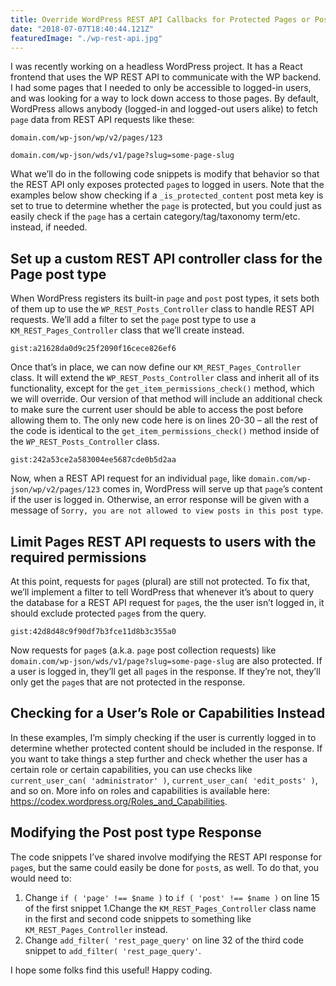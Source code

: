 ```yaml
---
title: Override WordPress REST API Callbacks for Protected Pages or Posts
date: "2018-07-07T18:40:44.121Z"
featuredImage: "./wp-rest-api.jpg"
---
```


I was recently working on a headless WordPress project. It has a React frontend that uses the WP REST API to communicate with the WP backend. I had some pages that I needed to only be accessible to logged-in users, and was looking for a way to lock down access to those pages. By default, WordPress allows anybody (logged-in and logged-out users alike) to fetch `page` data from REST API requests like these:

```
domain.com/wp-json/wp/v2/pages/123
```

```
domain.com/wp-json/wds/v1/page?slug=some-page-slug
```

What we’ll do in the following code snippets is modify that behavior so that the REST API only exposes protected `page`s to logged in users. Note that the examples below show checking if a `_is_protected_content` post meta key is set to true to determine whether the `page` is protected, but you could just as easily check if the `page` has a certain category/tag/taxonomy term/etc. instead, if needed.

## Set up a custom REST API controller class for the Page post type

When WordPress registers its built-in `page` and `post` post types, it sets both of them up to use the `WP_REST_Posts_Controller` class to handle REST API requests. We’ll add a filter to set the `page` post type to use a `KM_REST_Pages_Controller` class that we’ll create instead.

`gist:a21628da0d9c25f2090f16cece826ef6`

Once that’s in place, we can now define our `KM_REST_Pages_Controller` class. It will extend the `WP_REST_Posts_Controller` class and inherit all of its functionality, except for the `get_item_permissions_check()` method, which we will override. Our version of that method will include an additional check to make sure the current user should be able to access the post before allowing them to. The only new code here is on lines 20-30 – all the rest of the code is identical to the `get_item_permissions_check()` method inside of the `WP_REST_Posts_Controller` class.

`gist:242a53ce2a583004ee5687cde0b5d2aa`

Now, when a REST API request for an individual `page`, like `domain.com/wp-json/wp/v2/pages/123` comes in, WordPress will serve up that `page`’s content if the user is logged in. Otherwise, an error response will be given with a message of `Sorry, you are not allowed to view posts in this post type`.

## Limit Pages REST API requests to users with the required permissions

At this point, requests for `page`s (plural) are still not protected. To fix that, we’ll implement a filter to tell WordPress that whenever it’s about to query the database for a REST API request for `page`s, the the user isn’t logged in, it should exclude protected `page`s from the query.

`gist:42d8d48c9f90df7b3fce11d8b3c355a0`

Now requests for `page`s (a.k.a. `page` post collection requests) like `domain.com/wp-json/wds/v1/page?slug=some-page-slug` are also protected. If a user is logged in, they’ll get all `page`s in the response. If they’re not, they’ll only get the `page`s that are not protected in the response.

## Checking for a User’s Role or Capabilities Instead

In these examples, I’m simply checking if the user is currently logged in to determine whether protected content should be included in the response. If you want to take things a step further and check whether the user has a certain role or certain capabilities, you can use checks like `current_user_can( 'administrator' )`, `current_user_can( 'edit_posts' )`, and so on. More info on roles and capabilities is available here: <https://codex.wordpress.org/Roles_and_Capabilities>.

## Modifying the Post post type Response

The code snippets I’ve shared involve modifying the REST API response for `page`s, but the same could easily be done for `post`s, as well. To do that, you would need to:

1. Change `if ( 'page' !== $name )` to `if ( 'post' !== $name )` on line 15 of the first snippet
1.Change the `KM_REST_Pages_Controller` class name in the first and second code snippets to something like `KM_REST_Pages_Controller` instead.
1. Change `add_filter( 'rest_page_query'` on line 32 of the third code snippet to `add_filter( 'rest_page_query'`.

I hope some folks find this useful! Happy coding.
